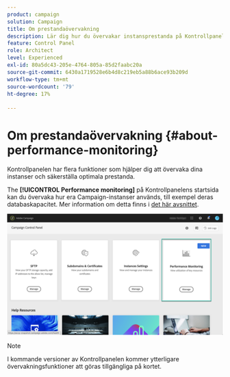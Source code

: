 ```yaml
---
product: campaign
solution: Campaign
title: Om prestandaövervakning
description: Lär dig hur du övervakar instansprestanda på Kontrollpanelen
feature: Control Panel
role: Architect
level: Experienced
exl-id: 80a5dc43-205e-4764-805a-85d2faabc20a
source-git-commit: 6430a1719528e6b4d8c219eb5a88b6ace93b209d
workflow-type: tm+mt
source-wordcount: '79'
ht-degree: 17%

---
```


# Om prestandaövervakning {#about-performance-monitoring}

Kontrollpanelen har flera funktioner som hjälper dig att övervaka dina instanser och säkerställa optimala prestanda.

The **[!UICONTROL Performance monitoring]** på Kontrollpanelens startsida kan du övervaka hur era Campaign-instanser används, till exempel deras databaskapacitet. Mer information om detta finns i [det här avsnittet](../../performance-monitoring/using/database-monitoring.md).

![](assets/performance_card.png)

>[!NOTE]
>
>I kommande versioner av Kontrollpanelen kommer ytterligare övervakningsfunktioner att göras tillgängliga på kortet.

